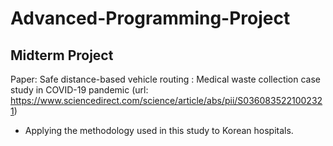 # Advanced-Programming-Project

## Midterm Project
Paper: Safe distance-based vehicle routing : Medical waste collection case study in COVID-19 pandemic
(url: https://www.sciencedirect.com/science/article/abs/pii/S0360835221002321)
- Applying the methodology used in this study to Korean hospitals.
